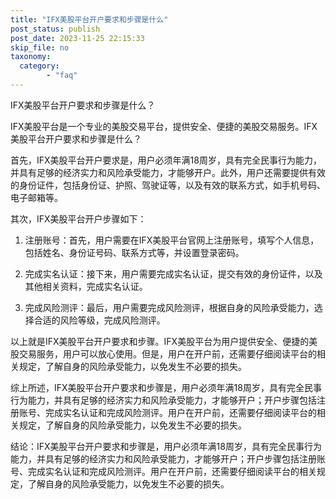 ```yaml
---
title: "IFX美股平台开户要求和步骤是什么"
post_status: publish
post_date: 2023-11-25 22:15:33
skip_file: no
taxonomy:
  category:
        - "faq"
---
```


IFX美股平台开户要求和步骤是什么？

IFX美股平台是一个专业的美股交易平台，提供安全、便捷的美股交易服务。IFX美股平台开户要求和步骤是什么？

首先，IFX美股平台开户要求是，用户必须年满18周岁，具有完全民事行为能力，并具有足够的经济实力和风险承受能力，才能够开户。此外，用户还需要提供有效的身份证件，包括身份证、护照、驾驶证等，以及有效的联系方式，如手机号码、电子邮箱等。

其次，IFX美股平台开户步骤如下：

1. 注册账号：首先，用户需要在IFX美股平台官网上注册账号，填写个人信息，包括姓名、身份证号码、联系方式等，并设置登录密码。

2. 完成实名认证：接下来，用户需要完成实名认证，提交有效的身份证件，以及其他相关资料，完成实名认证。

3. 完成风险测评：最后，用户需要完成风险测评，根据自身的风险承受能力，选择合适的风险等级，完成风险测评。

以上就是IFX美股平台开户要求和步骤。IFX美股平台为用户提供安全、便捷的美股交易服务，用户可以放心使用。但是，用户在开户前，还需要仔细阅读平台的相关规定，了解自身的风险承受能力，以免发生不必要的损失。

综上所述，IFX美股平台开户要求和步骤是，用户必须年满18周岁，具有完全民事行为能力，并具有足够的经济实力和风险承受能力，才能够开户；开户步骤包括注册账号、完成实名认证和完成风险测评。用户在开户前，还需要仔细阅读平台的相关规定，了解自身的风险承受能力，以免发生不必要的损失。

结论：IFX美股平台开户要求和步骤是，用户必须年满18周岁，具有完全民事行为能力，并具有足够的经济实力和风险承受能力，才能够开户；开户步骤包括注册账号、完成实名认证和完成风险测评。用户在开户前，还需要仔细阅读平台的相关规定，了解自身的风险承受能力，以免发生不必要的损失。
